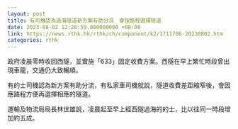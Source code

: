 ```yaml
---
layout: post
title: 有司機認為過海隧道新方案有助分流　會按路程選擇隧道
date: 2023-08-02 12:28:59.000000000 +08:00
link: https://news.rthk.hk/rthk/ch/component/k2/1711706-20230802.htm
categories: rthk
---
```


政府凌晨零時收回西隧，並實施「633」固定收費方案。西隧在早上繁忙時段曾出現車龍，交通仍大致暢順。

有的士司機認為新方案有助分流，有私家車司機就說，隧道收費差距縮窄後，會因應路程方便再選擇相應的隧道。

運輸及物流局局長林世雄說，凌晨起至早上經西隧過海的的士，比以往同一時段增加約五成。
